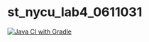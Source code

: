 # st_nycu_lab4_0611031
[![Java CI with Gradle](https://github.com/oilover8728/st_nycu_lab4_0611031/actions/workflows/gradle.yml/badge.svg)](https://github.com/oilover8728/st_nycu_lab4_0611031/actions/workflows/gradle.yml)
